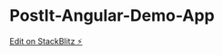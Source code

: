 # PostIt-Angular-Demo-App

[Edit on StackBlitz ⚡️](https://stackblitz.com/edit/angular-hqlkwc-q5ttf4)